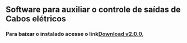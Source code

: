 <html>
	<head>
	</head>
	<body>
		<h2>Software para auxiliar o controle de saídas de Cabos elétricos</h2>
		<h4>Para baixar o instalado acesse o link<a href="https://drive.google.com/open?id=1IAb3oPwzUE_2kmZ_3GIrmocP6c80EwTT" target="_blank">Download v2.0.0</a>,</h4>
	</body>
</html>
